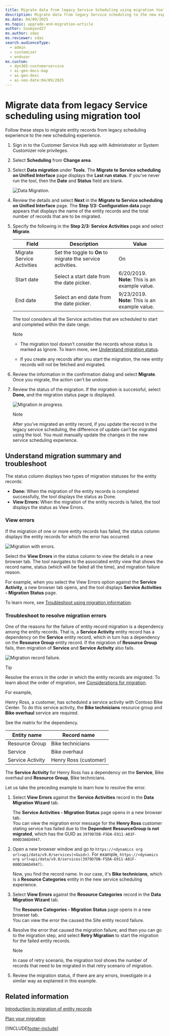 ```yaml
---
title: Migrate data from legacy Service Scheduling using migration tool
description: Migrate data from legacy Service scheduling to the new experience using a migration tool, ensuring dependencies are resolved and errors troubleshot effectively.
ms.date: 04/09/2025
ms.topic: upgrade-and-migration-article
author: Soumyasd27
ms.author: sdas
ms.reviewer: sdas
search.audienceType:
  - admin
  - customizer
  - enduser
ms.custom:
  - dyn365-customerservice
  - ai-gen-docs-bap
  - ai-gen-desc
  - ai-seo-date:04/09/2025
---
```


# Migrate data from legacy Service scheduling using migration tool

Follow these steps to migrate entity records from legacy scheduling experience to the new scheduling experience.

1. Sign in to the Customer Service Hub app with Administrator or System Customizer role privileges.

2. Select **Scheduling** from **Change area**.

3. Select **Data migration** under **Tools**. The **Migrate to Service scheduling on Unified Interface** page displays the **Last run status**. If you've never run the tool, then the **Date** and **Status** field are blank.

    ![Data Migration.](../media/data-migration.png "Data Migration")

4. Review the details and select **Next** in the **Migrate to Service scheduling on Unified Interface** page. The **Step 1/3: Configuration data** page appears that displays the name of the entity records and the total number of records that are to be migrated.

5. Specify the following in the **Step 2/3: Service Activities** page and select **Migrate**.

    | Field | Description | Value |
    |----------------------------|-------------------------------|---------------------------------------|
    | Migrate Service Activities | Set the toggle to **On** to migrate the service activities. | On |
    | Start date | Select a start date from the date picker. | 6/20/2019. <br> **Note:** This is an example value. |
    | End date | Select an end date from the date picker. | 9/23/2019. <br> **Note:** This is an example value. |

    The tool considers all the Service activities that are scheduled to start and completed within the date range.

    > [!Note]
    > - The migration tool doesn’t consider the records whose status is marked as Ignore. To learn more, see [Understand migration status](#understand-migration-summary-and-troubleshoot).
    >
    > - If you create any records after you start the migration, the new entity records will not be fetched and migrated.

6. Review the information in the confirmation dialog and select **Migrate**. Once you migrate, the action can't be undone.

7. Review the status of the migration. If the migration is successful, select **Done**, and the migration status page is displayed.
 
    ![Migration in progress.](../media/migration-step3.png "Migration in progress")

    > [!Note]
    > After you’ve migrated an entity record, if you update the record in the legacy service scheduling, the difference of update can’t be migrated using the tool. You must manually update the changes in the new service scheduling experience.

## Understand migration summary and troubleshoot

The status column displays two types of migration statuses for the entity records:

- **Done:** When the migration of the entity records is completed successfully, the tool displays the status as Done. 
- **View Errors:** When the migration of the entity records is failed, the tool displays the status as View Errors.

### View errors

If the migration of one or more entity records has failed, the status column displays the entity records for which the error has occurred.

   ![Migration with errors.](../media/migration-step4.png "Migration with errors")

Select the **View Errors** in the status column to view the details in a new browser tab. The tool navigates to the associated entity view that shows the record name, status (which will be failed all the time), and migration failure reason.

For example, when you select the View Errors option against the **Service Activity**, a new browser tab opens, and the tool displays **Service Activities - Migration Status** page.

To learn more, see [Troubleshoot using migration information](#troubleshoot-to-resolve-migration-errors).

### Troubleshoot to resolve migration errors

One of the reasons for the failure of entity record migration is a dependency among the entity records. That is, a **Service Activity** entity record has a dependency on the **Service** entity record, which in turn has a dependency on the **Resource Group** entity record. If the migration of **Resource Group** fails, then migration of **Service** and **Service Activity** also fails.

   ![Migration record failure.](../media/migration-record-failure.png "Migration record failure")

> [!TIP]
> Resolve the errors in the order in which the entity records are migrated. To learn about the order of migration, see [Considerations for migration](plan-migration.md#considerations-for-migration).

For example, 

Henry Ross, a customer, has scheduled a service activity with Contoso Bike Center. To do this service activity, the **Bike technicians** resource group and **Bike overhaul** service  are required. 

See the matrix for the dependency.

   | Entity name |Record name|
   |------------------|--------------------|
   | Resource Group | Bike technicians |
   | Service | Bike overhaul |
   | Service Activity | Henry Ross (customer) |

The **Service Activity** for Henry Ross has a dependency on the **Service**, Bike overhaul and **Resource Group**, Bike technicians.

Let us take the preceding example to learn how to resolve the error.

1. Select **View Errors** against the **Service Activities** record in the **Data Migration Wizard** tab. 

   The **Service Activities - Migration Status** page opens in a new browser tab. <br> You can view the migration error message for the **Henry Ross** customer stating service has failed due to the **Dependent ResourceGroup is not migrated**, which has the GUID as `3979D7DB-F5DA-E911-A81F-000D3A6D4947`.

2. Open a new browser window and go to `https://<dynamics org url>api/data/v9.0/services(<Guid>)`. For example, `https://<dynamics org url>api/data/v9.0/services(3979D7DB-F5DA-E911-A81F-000D3A6D4947)`.

   Now, you find the record name. In our case, it's **Bike technicians**, which is a **Resource Categories** entity in the new service scheduling experience.

3. Select **View Errors** against the **Resource Categories** record in the **Data Migration Wizard** tab. 

   The **Resource Categories - Migration Status** page opens in a new browser tab. <br> You can view the error the caused the Site entity record failure.

4. Resolve the error that caused the migration failure, and then you can go to the migration step, and select **Retry Migration** to start the migration for the failed entity records.

   > [!Note]
   > In case of retry scenario, the migration tool shows the number of records that need to be migrated in that retry scenario of migration.

5. Review the migration status, if there are any errors, investigate in a similar way as explained in this example.

## Related information

[Introduction to migration of entity records](introduction-migration-entity-records.md)

[Plan your migration](plan-migration.md)


[!INCLUDE[footer-include](../../includes/footer-banner.md)]
